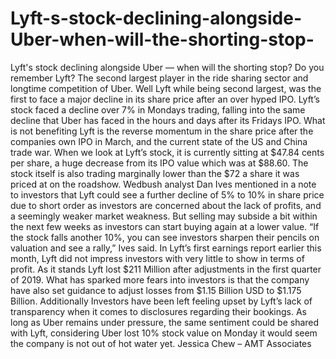 # Lyft-s-stock-declining-alongside-Uber-when-will-the-shorting-stop-
Lyft's stock declining alongside Uber — when will the shorting stop? Do you remember Lyft? The second largest player in the ride sharing sector and longtime competition of Uber. Well Lyft while being second largest, was the first to face a major decline in its share price after an over hyped IPO. Lyft’s stock faced a decline over 7% in Mondays trading, falling into the same decline that Uber has faced in the hours and days after its Fridays IPO. What is not benefiting Lyft is the reverse momentum in the share price after the companies own IPO in March, and the current state of the US and China trade war. When we look at Lyft’s stock, it is currently sitting at $47.84 cents per share, a huge decrease from its IPO value which was at $88.60. The stock itself is also trading marginally lower than the $72 a share it was priced at on the roadshow. Wedbush analyst Dan Ives mentioned in a note to investors that Lyft could see a further decline of 5% to 10% in share price due to short order as investors are concerned about the lack of profits, and a seemingly weaker market weakness. But selling may subside a bit within the next few weeks as investors can start buying again at a lower value. “If the stock falls another 10%, you can see investors sharpen their pencils on valuation and see a rally,” Ives said. In Lyft’s first earnings report earlier this month, Lyft did not impress investors with very little to show in terms of profit. As it stands Lyft lost $211 Million after adjustments in the first quarter of 2019. What has sparked more fears into investors is that the company have also set guidance to adjust losses from $1.15 Billion USD to $1.175 Billion. Additionally Investors have been left feeling upset by Lyft’s lack of transparency when it comes to disclosures regarding their bookings. As long as Uber remains under pressure, the same sentiment could be shared with Lyft, considering Uber lost 10% stock value on Monday it would seem the company is not out of hot water yet. Jessica Chew – AMT Associates
